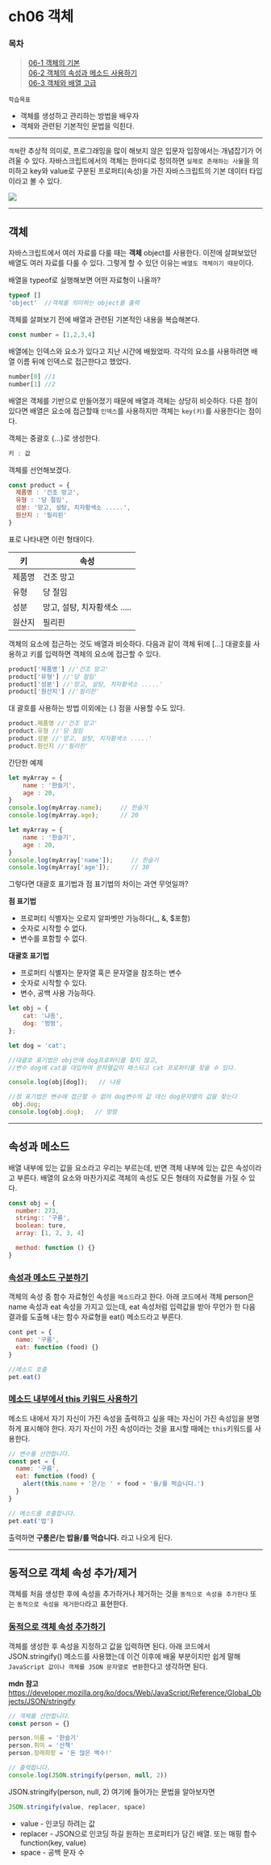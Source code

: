 # ch06 객체

### 목차<br>
> [06-1 객체의 기본](#객체의-기본)<br>
> [06-2 객체의 속성과 메소드 사용하기](#객체의-속성과-메소드-사용하기)<br>
> [06-3 객체와 배열 고급](#객체와-배열-고급)<br>

`학습목표`
- 객체를 생성하고 관리하는 방법을 배우자
- 객체와 관련된 기본적인 문법을 익힌다.
---

`객체`란 추상적 의미로, 프로그래밍을 많이 해보지 않은 입문자 입장에서는 개념잡기가 어려울 수 있다. 자바스크립트에서의 객체는 한마디로 정의하면 `실제로 존재하는 사물`을 의미하고 key와 value로 구분된 프로퍼티(속성)을 가진 자바스크립트의 기본 데이터 타입이라고 볼 수 있다.

<img src="6-1/1.png">

-----
## 객체


자바스크립트에서 여러 자료를 다룰 때는 **객체** object를 사용한다. 이전에 살펴보았던 배열도 여러 자료를 다룰 수 있다. 그렇게 할 수 있던 이유는 `배열도 객체이기 때문`이다.

배열을 typeof로 실행해보면 어떤 자료형이 나올까?


```js
typeof []
'object'  //객체를 의미하는 object를 출력
```

객체를 살펴보기 전에 배열과 관련된 기본적인 내용을 복습해본다.

```js
const number = [1,2,3,4]
```
배열에는 인덱스와 요소가 있다고 지난 시간에 배웠었따. 각각의 요소를 사용하려면 배열 이름 뒤에 인덱스로 접근한다고 했었다.

```js
number[0] //1
number[1] //2
```

배열은 객체를 기반으로 만들어졌기 때문에 배열과 객체는 상당히 비슷하다. 다른 점이 있다면 배열은 요소에 접근할때 `인덱스`를 사용하지만 객체는 `key(키)`를 사용한다는 점이다.

객체는 중괄호 {...}로 생성한다.

```js
키 : 값
```

객체를 선언해보겠다.

```js
const product = {
  제품명 : '건조 망고',
  유형 : '당 절임',
  성분: '망고, 설탕, 치자황색소 .....',
  원산지 : '필리핀'
}
```

표로 나타내면 이런 형태이다.

| **키** | **속성** |
|---|---|
| 제품명|건조 망고|
| 유형|당 절임|
| 성분|망고, 설탕, 치자황색소 .....|
| 원산지|필리핀|

객체의 요소에 접근하는 것도 배열과 비슷하다.
다음과 같이 객체 뒤에 [...] 대괄호를 사용하고 키를 입력하면 객체의 요소에 접근할 수 있다.

```js
product['제품명'] //'건조 망고'
product['유형'] //'당 절임'
product['성분'] //'망고, 설탕, 치자황색소 .....'
product['원산지'] //'필리핀'
```
대 괄호를 사용하는 방법 이외에는 (.) 점을 사용할 수도 있다.

```js
product.제품명 //'건조 망고'
product.유형 //'당 절임
product.성분 //'망고, 설탕, 치자황색소 .....'
product.원산지 //'필리핀'
```

간단한 예제


```js
let myArray = {
	name : '한슬기',
	age : 20,
}
console.log(myArray.name);     // 한슬기
console.log(myArray.age);      // 20
```

```js
let myArray = {
	name : '한슬기',
	age : 20,
}
console.log(myArray['name']);     // 한슬기
console.log(myArray['age']);      // 30
```

그렇다면 대괄호 표기법과 점 표기법의 차이는 과연 무엇일까?

**점 표기법**
- 프로퍼티 식별자는 오로지 알파벳만 가능하다(_, &, $포함)
- 숫자로 시작할 수 없다.
- 변수를 포함할 수 없다.

**대괄호 표기법**
- 프로퍼티 식별자는 문자열 혹은 문자열을 참조하는 변수
- 숫자로 시작할 수 있다.
- 변수, 공백 사용 가능하다.

```js
let obj = {
	cat: '냐옹',
	dog: '멍멍',
};

let dog = 'cat';	

//대괄호 표기법은 obj안에 dog프로퍼티를 찾지 않고,
//변수 dog에 cat을 대입하여 문자열값이 패스되고 cat 프로퍼티를 찾을 수 있다.

console.log(obj[dog]);   // 냐옹

//점 표기법은 변수에 접근할 수 없어 dog변수의 값 대신 dog문자열의 값을 찾는다
 obj.dog;
console.log(obj.dog);   // 멍멍
```
--------------------------------------------------------

## 속성과 메소드
배열 내부에 있는 값을 요소라고 우리는 부르는데, 반면 객체 내부에 있는 값은 속성이라고 부른다. 배열의 요소와 마찬가지로 객체의 속성도 모든 형태의 자료형을 가질 수 있다.

```js
const obj = {
  number: 273,
  string:: '구름',
  boolean: ture,
  array: [1, 2, 3, 4]

  method: function () {}
}
```
### <u>속성과 메소드 구분하기</u>
객체의 속성 중 함수 자료형인 속성을 `메소드`라고 한다. 아래 코드에서 객체 person은 name 속성과 eat 속성을 가지고 있는데, eat 속성처럼 입력값을  받아 무언가 한 다음 결과를 도출해 내는 함수 자료형을 eat() 메소드라고 부른다.

```js
cont pet = {
  name: '구름',
  eat: function (food) {}
}

//메소드 호출
pet.eat()
```
### <u>메소드 내부에서 this 키워드 사용하기</u>
메소드 내에서 자기 자신이 가진 속성을 출력하고 싶을 때는 자신이 가진 속성임을 분명하게 표시해야 한다. 자기 자신이 가진 속성이라는 것을 표시할 때에는 `this`키워드를 사용한다.

```js
// 변수를 선언합니다.
const pet = {
  name: '구름',
  eat: function (food) { 
    alert(this.name + '은/는 ' + food + '을/를 먹습니다.')
  }
}

// 메소드를 호출합니다.
pet.eat('밥')
```

출력하면 **구룸은/는 밥을/를 먹습니다.** 라고 나오게 된다.

--------------------------------------------------------

## 동적으로 객체 속성 추가/제거
객체를 처음 생성한 후에 속성을 추가하거나 제거하는 것을 `동적으로 속성을 추가한다` 또는 `동적으로 속성을 제거한다`라고 표현한다.

### <u>동적으로 객체 속성 추가하기</u>
객체를 생성한 후 속성을 지정하고 값을 입력하면 된다. 아래 코드에서 JSON.stringify() 메소드를 사용했는데 이건 이후에 배울 부분이지만 쉽게 말해 `JavaScript 값이나 객체를 JSON 문자열로 변환`한다고 생각하면 된다.

**mdn 참고**
https://developer.mozilla.org/ko/docs/Web/JavaScript/Reference/Global_Objects/JSON/stringify

```js
// 객체를 선언합니다.
const person = {}

person.이름 = '한슬기'
person.취미 = '산책'
person.장래희망 = '돈 많은 백수!'

// 출력합니다.
console.log(JSON.stringify(person, null, 2))
```

JSON.stringify(person, null, 2) 여기에 들어가는 문법을 알아보자면

```js
JSON.stringify(value, replacer, space)
```

- value - 인코딩 하려는 값    
- replacer - JSON으로 인코딩 하길 원하는 프로퍼티가 담긴 배열. 또는 매핑 함수 function(key, value)   
- space - 공백 문자 수          

